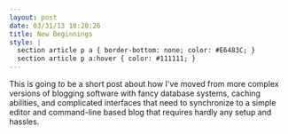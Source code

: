 ```yaml
---
layout: post
date: 03/31/13 18:20:26
title: New Beginnings
style: |
  section article p a { border-bottom: none; color: #E6483C; }
  section article p a:hover { color: #111111; }
---
```


This is going to be a short post about how I've moved from more complex versions of blogging software with fancy database systems, caching abilities, and complicated interfaces that need to synchronize to a simple editor and command-line based blog that requires hardly any setup and hassles.
